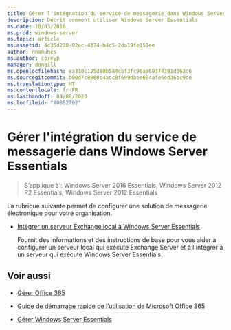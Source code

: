 ```yaml
---
title: Gérer l'intégration du service de messagerie dans Windows Server Essentials
description: Décrit comment utiliser Windows Server Essentials
ms.date: 10/03/2016
ms.prod: windows-server
ms.topic: article
ms.assetid: 4c35d230-02ec-4374-b4c5-2da19fe151ee
author: nnamuhcs
ms.author: coreyp
manager: dongill
ms.openlocfilehash: ea310c125d80b584cbf3fc96aa69374391d362d6
ms.sourcegitcommit: b00d7c8968c4adc8f699dbee694afe6ed36bc9de
ms.translationtype: MT
ms.contentlocale: fr-FR
ms.lasthandoff: 04/08/2020
ms.locfileid: "80852792"
---
```

# <a name="manage-email-service-integration-in-windows-server-essentials"></a>Gérer l'intégration du service de messagerie dans Windows Server Essentials

>S’applique à : Windows Server 2016 Essentials, Windows Server 2012 R2 Essentials, Windows Server 2012 Essentials

La rubrique suivante permet de configurer une solution de messagerie électronique pour votre organisation.  
  
-   [Intégrer un serveur Exchange local à Windows Server Essentials](Integrate-an-On-Premises-Exchange-Server-with-Windows-Server-Essentials.md)  
  
     Fournit des informations et des instructions de base pour vous aider à configurer un serveur local qui exécute Exchange Server et à l'intégrer à un serveur qui exécute Windows Server Essentials.  
  
## <a name="see-also"></a>Voir aussi  
  
-   [Gérer Office 365](Manage-Office-365-in-Windows-Server-Essentials.md)  
  
-   [Guide de démarrage rapide de l’utilisation de Microsoft Office 365](../use/Quick-Start-Guide-to-Using-Microsoft-Office-365-with-Windows-Server-Essentials.md)  
  
-   [Gérer Windows Server Essentials](Manage-Windows-Server-Essentials.md)